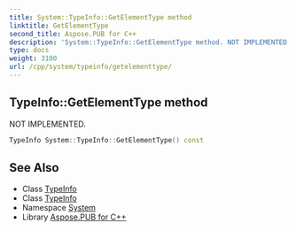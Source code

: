 ```yaml
---
title: System::TypeInfo::GetElementType method
linktitle: GetElementType
second_title: Aspose.PUB for C++
description: 'System::TypeInfo::GetElementType method. NOT IMPLEMENTED in C++.'
type: docs
weight: 3100
url: /cpp/system/typeinfo/getelementtype/
---
```

## TypeInfo::GetElementType method


NOT IMPLEMENTED.

```cpp
TypeInfo System::TypeInfo::GetElementType() const
```


## See Also

* Class [TypeInfo](../)
* Class [TypeInfo](../)
* Namespace [System](../../)
* Library [Aspose.PUB for C++](../../../)
